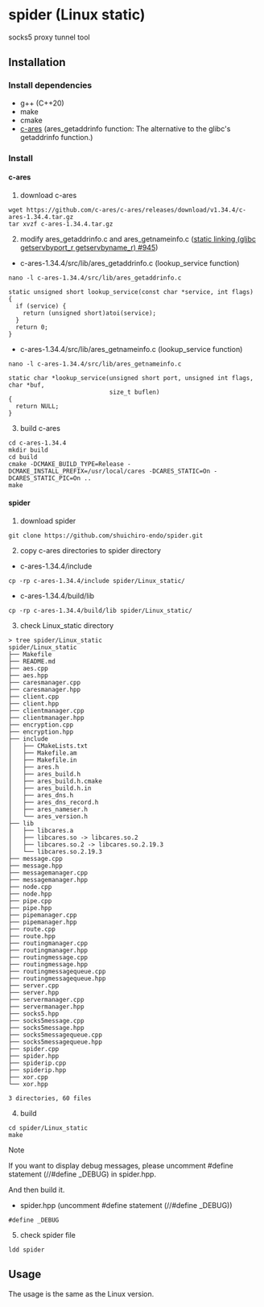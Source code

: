 # spider (Linux static)

socks5 proxy tunnel tool

## Installation
### Install dependencies
- g++ (C++20)
- make
- cmake
- [c-ares](https://github.com/c-ares/c-ares) (ares_getaddrinfo function: The alternative to the glibc's getaddrinfo function.)

### Install
#### c-ares
1. download c-ares
```
wget https://github.com/c-ares/c-ares/releases/download/v1.34.4/c-ares-1.34.4.tar.gz
tar xvzf c-ares-1.34.4.tar.gz
```
2. modify ares_getaddrinfo.c and ares_getnameinfo.c ([static linking (glibc getservbyport_r getservbyname_r) #945](https://github.com/c-ares/c-ares/issues/945))
- c-ares-1.34.4/src/lib/ares_getaddrinfo.c (lookup_service function)
```
nano -l c-ares-1.34.4/src/lib/ares_getaddrinfo.c
```
```
static unsigned short lookup_service(const char *service, int flags)
{
  if (service) {
    return (unsigned short)atoi(service);
  }
  return 0;
}
```
- c-ares-1.34.4/src/lib/ares_getnameinfo.c (lookup_service function)
```
nano -l c-ares-1.34.4/src/lib/ares_getnameinfo.c
```
```
static char *lookup_service(unsigned short port, unsigned int flags, char *buf,
                            size_t buflen)
{
  return NULL;
}
```
3. build c-ares
```
cd c-ares-1.34.4
mkdir build
cd build
cmake -DCMAKE_BUILD_TYPE=Release -DCMAKE_INSTALL_PREFIX=/usr/local/cares -DCARES_STATIC=On -DCARES_STATIC_PIC=On ..
make
```

#### spider
1. download spider
```
git clone https://github.com/shuichiro-endo/spider.git
```
2. copy c-ares directories to spider directory
- c-ares-1.34.4/include
```
cp -rp c-ares-1.34.4/include spider/Linux_static/
```
- c-ares-1.34.4/build/lib
```
cp -rp c-ares-1.34.4/build/lib spider/Linux_static/
```
3. check Linux_static directory
```
> tree spider/Linux_static
spider/Linux_static
├── Makefile
├── README.md
├── aes.cpp
├── aes.hpp
├── caresmanager.cpp
├── caresmanager.hpp
├── client.cpp
├── client.hpp
├── clientmanager.cpp
├── clientmanager.hpp
├── encryption.cpp
├── encryption.hpp
├── include
│   ├── CMakeLists.txt
│   ├── Makefile.am
│   ├── Makefile.in
│   ├── ares.h
│   ├── ares_build.h
│   ├── ares_build.h.cmake
│   ├── ares_build.h.in
│   ├── ares_dns.h
│   ├── ares_dns_record.h
│   ├── ares_nameser.h
│   └── ares_version.h
├── lib
│   ├── libcares.a
│   ├── libcares.so -> libcares.so.2
│   ├── libcares.so.2 -> libcares.so.2.19.3
│   └── libcares.so.2.19.3
├── message.cpp
├── message.hpp
├── messagemanager.cpp
├── messagemanager.hpp
├── node.cpp
├── node.hpp
├── pipe.cpp
├── pipe.hpp
├── pipemanager.cpp
├── pipemanager.hpp
├── route.cpp
├── route.hpp
├── routingmanager.cpp
├── routingmanager.hpp
├── routingmessage.cpp
├── routingmessage.hpp
├── routingmessagequeue.cpp
├── routingmessagequeue.hpp
├── server.cpp
├── server.hpp
├── servermanager.cpp
├── servermanager.hpp
├── socks5.hpp
├── socks5message.cpp
├── socks5message.hpp
├── socks5messagequeue.cpp
├── socks5messagequeue.hpp
├── spider.cpp
├── spider.hpp
├── spiderip.cpp
├── spiderip.hpp
├── xor.cpp
└── xor.hpp

3 directories, 60 files
```
4. build
```
cd spider/Linux_static
make
```
> [!NOTE]
> If you want to display debug messages, please uncomment #define statement (//#define _DEBUG) in spider.hpp.
> 
> And then build it.
- spider.hpp (uncomment #define statement (//#define _DEBUG))
```
#define _DEBUG
```
5. check spider file
```
ldd spider
```

## Usage
The usage is the same as the Linux version.

